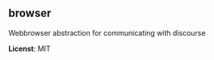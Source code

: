 <a name="module_browser"></a>
## browser
Webbrowser abstraction for communicating with discourse

**Licenst**: MIT  
